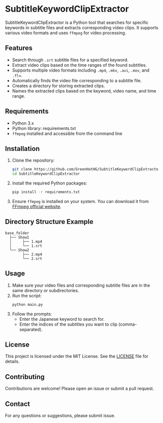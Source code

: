 # SubtitleKeywordClipExtractor

SubtitleKeywordClipExtractor is a Python tool that searches for specific keywords in subtitle files and extracts corresponding video clips. It supports various video formats and uses `ffmpeg` for video processing.

## Features

- Search through `.srt` subtitle files for a specified keyword.
- Extract video clips based on the time ranges of the found subtitles.
- Supports multiple video formats including `.mp4`, `.mkv`, `.avi`, `.mov`, and `.flv`.
- Automatically finds the video file corresponding to a subtitle file.
- Creates a directory for storing extracted clips.
- Names the extracted clips based on the keyword, video name, and time range.

## Requirements

- Python 3.x
- Python library: requirements.txt
- `ffmpeg` installed and accessible from the command line

## Installation

1. Clone the repository:
    ```bash
    git clone https://github.com/GreenHatHG/SubtitleKeywordClipExtractor
    cd SubtitleKeywordClipExtractor
    ```

2. Install the required Python packages:
    ```bash
    pip install -r requirements.txt
    ```

3. Ensure `ffmpeg` is installed on your system. You can download it from [FFmpeg official website](https://ffmpeg.org/download.html).

## Directory Structure Example

```
base_folder
  ├── Show1
  │     ├── 1.mp4
  │     └── 1.srt
  └── Show2
        ├── 2.mp4
        └── 2.srt
```
     
## Usage

1. Make sure your video files and corresponding subtitle files are in the same directory or subdirectories.
2. Run the script:
    ```bash
    python main.py
    ```
3. Follow the prompts:
    - Enter the Japanese keyword to search for.
    - Enter the indices of the subtitles you want to clip (comma-separated).
  
## License

This project is licensed under the MIT License. See the [LICENSE](LICENSE) file for details.

## Contributing

Contributions are welcome! Please open an issue or submit a pull request.

## Contact

For any questions or suggestions, please submit issue.
